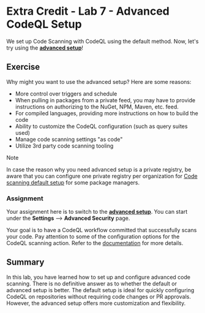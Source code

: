 # Extra Credit - Lab 7 - Advanced CodeQL Setup

We set up Code Scanning with CodeQL using the default method. Now, let's try using the **[advanced setup](https://docs.github.com/en/code-security/code-scanning/creating-an-advanced-setup-for-code-scanning/configuring-advanced-setup-for-code-scanning)**!

## Exercise

Why might you want to use the advanced setup? Here are some reasons:

- More control over triggers and schedule
- When pulling in packages from a private feed, you may have to provide instructions on authorizing to the NuGet, NPM, Maven, etc. feed.
- For compiled languages, providing more instructions on how to build the code
- Ability to customize the CodeQL configuration (such as query suites used)
- Manage code scanning settings "as code"
- Utilize 3rd party code scanning tooling

> [!NOTE]
> In case the reason why you need advanced setup is a private registry, be aware that you can configure one private registry per organization for [Code scanning default setup](https://docs.github.com/en/code-security/securing-your-organization/enabling-security-features-in-your-organization/giving-org-access-private-registries#code-scanning-default-setup-access-to-private-registries) for some package managers.

### Assignment

Your assignment here is to switch to the **[advanced setup](https://docs.github.com/en/code-security/code-scanning/creating-an-advanced-setup-for-code-scanning/configuring-advanced-setup-for-code-scanning)**. You can start under the **Settings** --> **Advanced Security** page.

Your goal is to have a CodeQL workflow committed that successfully scans your code. Pay attention to some of the configuration options for the CodeQL scanning action. Refer to the [documentation](https://docs.github.com/en/code-security/code-scanning/creating-an-advanced-setup-for-code-scanning/configuring-advanced-setup-for-code-scanning) for more details.

## Summary

In this lab, you have learned how to set up and configure advanced code scanning. There is no definitive answer as to whether the default or advanced setup is better. The default setup is ideal for quickly configuring CodeQL on repositories without requiring code changes or PR approvals. However, the advanced setup offers more customization and flexibility.


